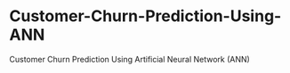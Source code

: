 # Customer-Churn-Prediction-Using-ANN
Customer Churn Prediction Using Artificial Neural Network (ANN)
